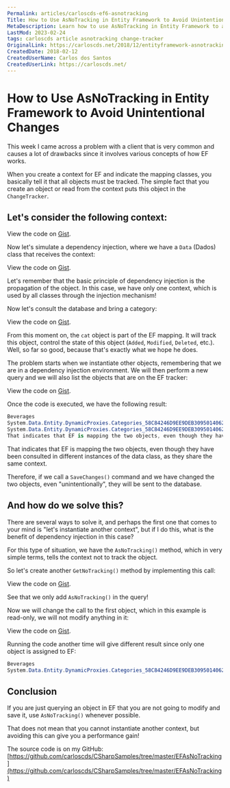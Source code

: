 ```yaml
---
Permalink: articles/carloscds-ef6-asnotracking
Title: How to Use AsNoTracking in Entity Framework to Avoid Unintentional Changes
MetaDescription: Learn how to use AsNoTracking in Entity Framework to avoid unintentional changes and improve performance. See code samples and examples in this article.
LastMod: 2023-02-24
tags: carloscds article asnotracking change-tracker
OriginalLink: https://carloscds.net/2018/12/entityframework-asnotracking-por-que-preciso-saber-disto/
CreatedDate: 2018-02-12
CreatedUserName: Carlos dos Santos
CreatedUserLink: https://carloscds.net/
---
```


# How to Use AsNoTracking in Entity Framework to Avoid Unintentional Changes

This week I came across a problem with a client that is very common and causes a lot of drawbacks since it involves various concepts of how EF works.

When you create a context for EF and indicate the mapping classes, you basically tell it that all objects must be tracked. The simple fact that you create an object or read from the context puts this object in the `ChangeTracker`.

## Let's consider the following context:

<script src="https://gist.github.com/carloscds/21e3031092a6b09aa0421ec8beb88907.js"></script><noscript>View the code on <a href="https://gist.github.com/carloscds/21e3031092a6b09aa0421ec8beb88907">Gist</a>.</noscript>

Now let's simulate a dependency injection, where we have a `Data` (Dados) class that receives the context:

<script src="https://gist.github.com/carloscds/89f79b8892dcc291fe9155a1cd218ddb.js"></script><noscript>View the code on <a href="https://gist.github.com/carloscds/89f79b8892dcc291fe9155a1cd218ddb">Gist</a>.</noscript>

Let's remember that the basic principle of dependency injection is the propagation of the object. In this case, we have only one context, which is used by all classes through the injection mechanism!

Now let's consult the database and bring a category:

<script src="https://gist.github.com/carloscds/f8307cf42a1067450c57ff9031bec3b2.js"></script><noscript>View the code on <a href="https://gist.github.com/carloscds/f8307cf42a1067450c57ff9031bec3b2">Gist</a>.</noscript>

From this moment on, the `cat` object is part of the EF mapping. It will track this object, control the state of this object (`Added`, `Modified`, `Deleted`, etc.). Well, so far so good, because that's exactly what we hope he does.

The problem starts when we instantiate other objects, remembering that we are in a dependency injection environment. We will then perform a new query and we will also list the objects that are on the EF tracker:

<script src="https://gist.github.com/carloscds/865d10eca6a9e7090cd9c6ed7a4c7f62.js"></script><noscript>View the code on <a href="https://gist.github.com/carloscds/865d10eca6a9e7090cd9c6ed7a4c7f62">Gist</a>.</noscript>

Once the code is executed, we have the following result:

```csharp
Beverages
System.Data.Entity.DynamicProxies.Categories_58C84246D9EE9DEB30950140620833728474B6132D2BC59BD4306359B33CE2A1, Modified
System.Data.Entity.DynamicProxies.Categories_58C84246D9EE9DEB30950140620833728474B6132D2BC59BD4306359B33CE2A1, Unchanged
That indicates that EF is mapping the two objects, even though they have been consulted in different instances of the Data class, as they share the same context.
```

That indicates that EF is mapping the two objects, even though they have been consulted in different instances of the data class, as they share the same context.

Therefore, if we call a `SaveChanges()` command and we have changed the two objects, even "unintentionally", they will be sent to the database.

## And how do we solve this?

There are several ways to solve it, and perhaps the first one that comes to your mind is "let's instantiate another context", but if I do this, what is the benefit of dependency injection in this case?

For this type of situation, we have the `AsNoTracking()` method, which in very simple terms, tells the context not to track the object.

So let's create another `GetNoTracking()` method by implementing this call:

<script src="https://gist.github.com/carloscds/78401114238446cce2347c7a0b8da8d0.js"></script><noscript>View the code on <a href="https://gist.github.com/carloscds/78401114238446cce2347c7a0b8da8d0">Gist</a>.</noscript>

See that we only add `AsNoTracking()` in the query!

Now we will change the call to the first object, which in this example is read-only, we will not modify anything in it:

<script src="https://gist.github.com/carloscds/5d0a62e9607d60d83e3b963b6a767ca1.js"></script><noscript>View the code on <a href="https://gist.github.com/carloscds/5d0a62e9607d60d83e3b963b6a767ca1">Gist</a>.</noscript>

Running the code another time will give different result  since only one object is assigned to EF:

```csharp
Beverages
System.Data.Entity.DynamicProxies.Categories_58C84246D9EE9DEB30950140620833728474B6132D2BC59BD4306359B33CE2A1, Modified
```

## Conclusion

If you are just querying an object in EF that you are not going to modify and save it, use `AsNoTracking()` whenever possible.

That does not mean that you cannot instantiate another context, but avoiding this can give you a performance gain!

The source code is on my GitHub: [https://github.com/carloscds/CSharpSamples/tree/master/EFAsNoTracking](https://github.com/carloscds/CSharpSamples/tree/master/EFAsNoTracking)